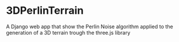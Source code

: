 # 3DPerlinTerrain
A Django web app that show the Perlin Noise algorithm applied to the generation of a 3D terrain trough the three.js library
